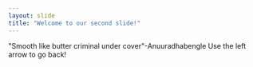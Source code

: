 ```yaml
---
layout: slide
title: "Welcome to our second slide!"
---
```

"Smooth like butter criminal under cover"-Anuuradhabengle
Use the left arrow to go back!
